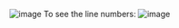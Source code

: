 ![image](https://github.com/user-attachments/assets/2f70ed56-9171-4f23-872e-f80b7359d600)
To see the line numbers:
![image](https://github.com/user-attachments/assets/9091d217-963e-4859-943e-02c7ac03800c)


